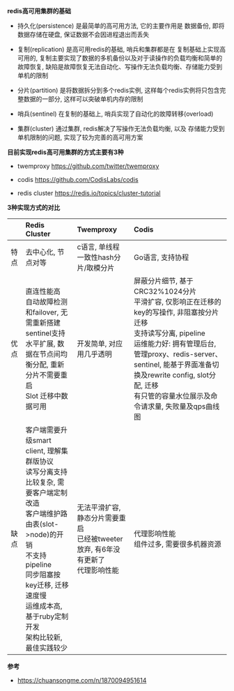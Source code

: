 __redis高可用集群的基础__
* 持久化(persistence) 是最简单的高可用方法, 它的主要作用是 数据备份, 即将数据存储在硬盘, 保证数据不会因进程退出而丢失

* 复制(replication) 是高可用redis的基础, 哨兵和集群都是在 复制基础上实现高可用的, 复制主要实现了数据的多机备份以及对于读操作的负载均衡和简单的故障恢复, 缺陷是故障恢复无法自动化、写操作无法负载均衡、存储能力受到单机的限制

* 分片(partition) 是将数据拆分到多个redis实例, 这样每个redis实例将只包含完整数据的一部分, 这样可以突破单机内存的限制

* 哨兵(sentinel) 在复制的基础上, 哨兵实现了自动化的故障转移(overload)

* 集群(cluster) 通过集群, redis解决了写操作无法负载均衡, 以及 存储能力受到单机限制的问题, 实现了较为完善的高可用方案

__目前实现redis高可用集群的方式主要有3种__
* twemproxy 
https://github.com/twitter/twemproxy

* codis
https://github.com/CodisLabs/codis

* redis cluster
https://redis.io/topics/cluster-tutorial

__3种实现方式的对比__ 

|     | Redis Cluster | Twemproxy | Codis |
| :---- | :------------ | :------------ | :------ |
| 特点 | 去中心化, 节点对等 | c语言, 单线程 <br> 一致性hash分片/取模分片 | Go语言, 支持协程 |
| 优点 | 直连性能高 <br> 自动故障检测和failover, 无需重新搭建sentinel支持 <br> 水平扩展, 数据在节点间均衡分配, 重新分片不需要重启 <br> Slot 迁移中数据可用 | 开发简单, 对应用几乎透明 | 屏蔽分片细节, 基于CRC32%1024分片 <br> 平滑扩容, 仅影响正在迁移的key的写操作, 非阻塞按分片迁移 <br> 支持读写分离, pipeline <br> 运维能力好: 拥有管理后台, 管理proxy、redis-server、sentinel, 能基于界面准备切换及rewrite config, slot分配, 迁移 <br> 有只管的容量水位展示及命令请求量, 失败量及qps曲线图|
| 缺点 | 客户端需要升级smart client, 理解集群版协议 <br>  读写分离支持比较复杂, 需要客户端定制改造 <br> 客户端维护路由表(slot->node)的开销 <br> 不支持pipeline <br> 同步阻塞按key迁移, 迁移速度慢 <br> 运维成本高, 基于ruby定制开发 <br> 架构比较新, 最佳实践较少 | 无法平滑扩容, 静态分片需要重启 <br> 已经被tweeter放弃, 有6年没有更新了 <br> 代理影响性能 | 代理影响性能 <br> 组件过多, 需要很多机器资源 |


__参考__

* https://chuansongme.com/n/1870094951614
